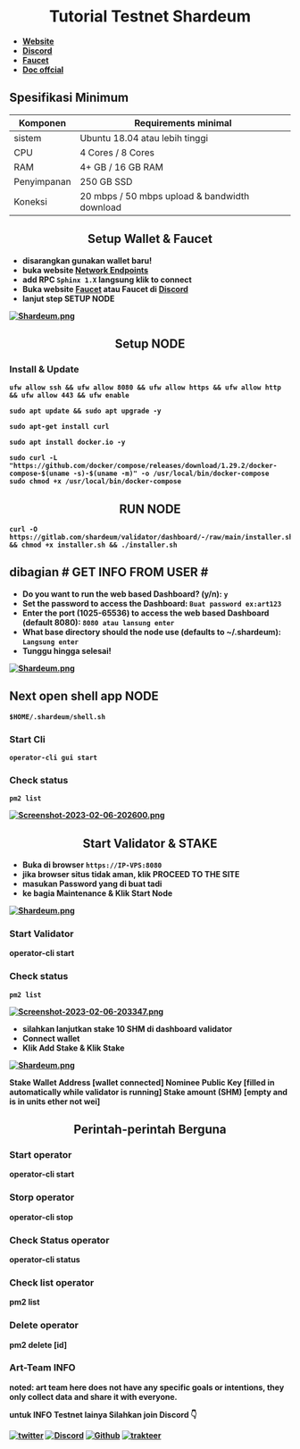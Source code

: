 <h1 align="center"><strong>Tutorial Testnet Shardeum<strong></h1>

- [Website](https://shardeum.org/id/)
- [Discord](https://discord.gg/shardeum)
- [Faucet](https://faucet-sphinx.shardeum.org/)
- [Doc offcial](https://docs.shardeum.org/node/run/validator)

## Spesifikasi Minimum

| Komponen    | Requirements minimal                          |
| ----------- | --------------------------------------------- |
| sistem      | Ubuntu 18.04 atau lebih tinggi                |
| CPU         | 4 Cores / 8 Cores                             |
| RAM         | 4+ GB / 16 GB RAM                             |
| Penyimpanan | 250 GB SSD                                    |
| Koneksi     | 20 mbps / 50 mbps upload & bandwidth download |

<h2 align="center"><strong>Setup Wallet & Faucet</strong></h2>

- disarangkan gunakan wallet baru!
- buka website [Network Endpoints](https://docs.shardeum.org/network/endpoints#sphinx-1x)
- add RPC `Sphinx 1.X` langsung **klik to connect**
- Buka website [Faucet](https://faucet-sphinx.shardeum.org/) atau Faucet di [Discord](https://discord.gg/shardeum)
- lanjut step SETUP NODE

[![Shardeum.png](https://i.postimg.cc/ydxm4Rc6/Shardeum.png)](https://postimg.cc/G808vHX6)

<h2 align="center"><strong>Setup NODE</strong></h2>

### Install & Update

```
ufw allow ssh && ufw allow 8080 && ufw allow https && ufw allow http && ufw allow 443 && ufw enable
```

```
sudo apt update && sudo apt upgrade -y
```

```
sudo apt-get install curl
```

```
sudo apt install docker.io -y
```

```
sudo curl -L "https://github.com/docker/compose/releases/download/1.29.2/docker-compose-$(uname -s)-$(uname -m)" -o /usr/local/bin/docker-compose
sudo chmod +x /usr/local/bin/docker-compose
```

<h2 align="center"><strong>RUN NODE</strong></h2>

```
curl -O https://gitlab.com/shardeum/validator/dashboard/-/raw/main/installer.sh && chmod +x installer.sh && ./installer.sh
```

## dibagian **# GET INFO FROM USER #**

- Do you want to run the web based Dashboard? (y/n): `y`
- Set the password to access the Dashboard: `Buat password ex:art123`
- Enter the port (1025-65536) to access the web based Dashboard (default 8080): `8080 atau lansung enter`
- What base directory should the node use (defaults to ~/.shardeum): `Langsung enter`
- Tunggu hingga selesai!

[![Shardeum.png](https://i.postimg.cc/qv4dTPxR/Shardeum.png)](https://postimg.cc/GH7fPSNw)

## Next open shell app NODE

```
$HOME/.shardeum/shell.sh
```

### Start Cli

```
operator-cli gui start
```

### Check status

```
pm2 list
```

[![Screenshot-2023-02-06-202600.png](https://i.postimg.cc/2SjmNpCw/Screenshot-2023-02-06-202600.png)](https://postimg.cc/PP701Rpp)

<h2 align="center"><strong> Start Validator & STAKE</strong></h2>

- Buka di browser `https://IP-VPS:8080`
- jika browser situs tidak aman, klik PROCEED TO THE SITE
- masukan Password yang di buat tadi
- ke bagia **Maintenance** & Klik **Start Node**

[![Shardeum.png](https://i.postimg.cc/RVYFdV7t/Shardeum.png)](https://postimg.cc/qz84MrZB)

### Start Validator

operator-cli start

### Check status

```
pm2 list
```

[![Screenshot-2023-02-06-203347.png](https://i.postimg.cc/23Nzp329/Screenshot-2023-02-06-203347.png)](https://postimg.cc/FkGt3Ft0)

- silahkan lanjutkan stake 10 SHM di dashboard validator
- Connect wallet
- Klik Add Stake & Klik Stake

[![Shardeum.png](https://i.postimg.cc/k414Hx6n/Shardeum.png)](https://postimg.cc/7GzwGJnc)

Stake Wallet Address [wallet connected]
Nominee Public Key [filled in automatically while validator is running]
Stake amount (SHM) [empty and is in units ether not wei]

<h2 align="center"><strong>Perintah-perintah Berguna</strong></h2>

### Start operator

operator-cli start

### Storp operator

operator-cli stop

### Check Status operator

operator-cli status

### Check list operator

pm2 list

### Delete operator

pm2 delete [id]

### Art-Team INFO

noted: **art team** here does not have any specific goals or intentions, they only collect data and share it with everyone.

untuk INFO Testnet lainya Silahkan join Discord 👇

[![twitter](https://img.shields.io/badge/twitter-1DA1F2?style=for-the-badge&logo=twitter&logoColor=white)](https://twitter.com/ArtSy5team)
[![Discord](https://img.shields.io/badge/discord-7289d9?style=for-the-badge&logo=discord&logoColor=white)](https://discord.gg/EAKEdZU6c8)
[![Github](https://img.shields.io/badge/GitHub-171515?style=for-the-badge&logo=GitHub&logoColor=white)](https://github.com/Art-Sy5team)
[![trakteer](https://img.shields.io/badge/trakteer.id-e31e1e?style=for-the-badge&logo=ko-fi&logoColor=white)](https://trakteer.id/Art-Sy5team/tip)
